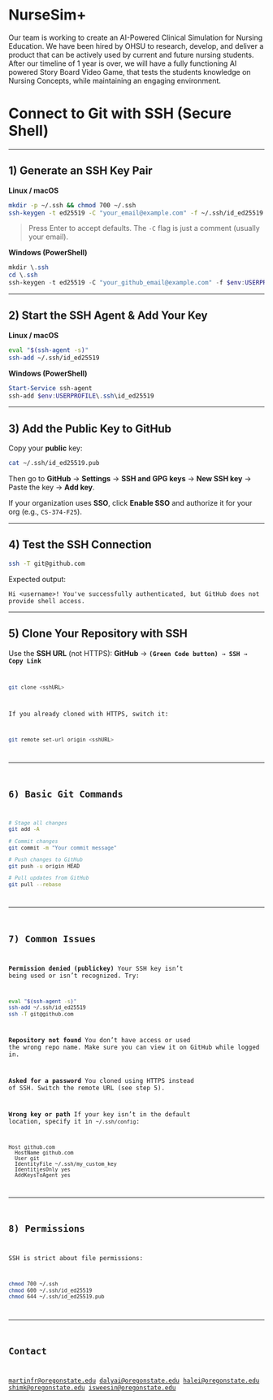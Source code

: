 # NurseSim+
 Our team is working to create an AI-Powered Clinical Simulation for Nursing Education.
 We have been hired by OHSU to research, develop, and deliver a product that can be actively
 used by current and future nursing students. After our timeline of 1 year is over, we will
 have a fully functioning AI powered Story Board Video Game, that tests the students knowledge
 on Nursing Concepts, while maintaining an engaging environment.

 # Connect to Git with SSH (Secure Shell)

---

## 1) Generate an SSH Key Pair

**Linux / macOS**

```bash
mkdir -p ~/.ssh && chmod 700 ~/.ssh
ssh-keygen -t ed25519 -C "your_email@example.com" -f ~/.ssh/id_ed25519
```

> Press Enter to accept defaults. The `-C` flag is just a comment (usually your email).

**Windows (PowerShell)**

```powershell
mkdir \.ssh
cd \.ssh
ssh-keygen -t ed25519 -C "your_github_email@example.com" -f $env:USERPROFILE\.ssh\id_ed25519
```

---

## 2) Start the SSH Agent & Add Your Key

**Linux / macOS**

```bash
eval "$(ssh-agent -s)"
ssh-add ~/.ssh/id_ed25519
```

**Windows (PowerShell)**

```powershell
Start-Service ssh-agent
ssh-add $env:USERPROFILE\.ssh\id_ed25519
```

---

## 3) Add the Public Key to GitHub

Copy your **public** key:

```bash
cat ~/.ssh/id_ed25519.pub
```

Then go to **GitHub** → **Settings** → **SSH and GPG keys** → **New SSH key** → Paste the key → **Add key**.

If your organization uses **SSO**, click **Enable SSO** and authorize it for your org (e.g., `CS-374-F25`).

---

## 4) Test the SSH Connection

```bash
ssh -T git@github.com
```

Expected output:

```
Hi <username>! You've successfully authenticated, but GitHub does not provide shell access.
```

---

## 5) Clone Your Repository with SSH

Use the **SSH URL** (not HTTPS): **GitHub** → **<Code>(Green Code button)** → **SSH** → **Copy Link**

```bash
git clone <sshURL>
```

If you already cloned with HTTPS, switch it:

```bash
git remote set-url origin <sshURL>
```

---

## 6) Basic Git Commands

```bash
# Stage all changes
git add -A

# Commit changes
git commit -m "Your commit message"

# Push changes to GitHub
git push -u origin HEAD

# Pull updates from GitHub
git pull --rebase
```

---

## 7) Common Issues

**Permission denied (publickey)**
Your SSH key isn’t being used or isn’t recognized. Try:

```bash
eval "$(ssh-agent -s)"
ssh-add ~/.ssh/id_ed25519
ssh -T git@github.com
```

**Repository not found**
You don’t have access or used the wrong repo name. Make sure you can view it on GitHub while logged in.

**Asked for a password**
You cloned using HTTPS instead of SSH. Switch the remote URL (see step 5).

**Wrong key or path**
If your key isn’t in the default location, specify it in `~/.ssh/config`:

```
Host github.com
  HostName github.com
  User git
  IdentityFile ~/.ssh/my_custom_key
  IdentitiesOnly yes
  AddKeysToAgent yes
```

---

## 8) Permissions

SSH is strict about file permissions:

```bash
chmod 700 ~/.ssh
chmod 600 ~/.ssh/id_ed25519
chmod 644 ~/.ssh/id_ed25519.pub
```

---


## Contact
martinfr@oregonstate.edu
dalyai@oregonstate.edu
halei@oregonstate.edu
shimk@oregonstate.edu
isweesin@oregonstate.edu

